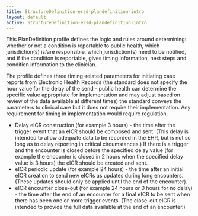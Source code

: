```yaml
---
title: StructureDefinition-ersd-plandefinition-intro
layout: default
active: StructureDefinition-ersd-plandefinition-intro
---
```


This PlanDefinition profile defines the logic and rules around determining: whether or not a condition is reportable to public health, which jurisdiction(s) is/are responsible, which jurisdiction(s) need to be notified, and if the condition is reportable, gives timing information, next steps and condition information to the clinician.

The profile defines three timing-related parameters for initiating case reports from Electronic Health Records (the standard does not specify the hour value for the delay of the send - public health can determine the specific value appropriate for implementation and may adjust based on review of the data available at different times) the standard conveys the parameters to clinical care but it does not require their implementation.  Any requirement for timing in implementation would require regulation.

* Delay eICR construction (for example 3 hours) - the time after the trigger event that an eICR should be composed and sent. (This delay is intended to allow adequate data to be recorded in the EHR, but is not so long as to delay reporting in critical circumstances.)  If there is a trigger and the encounter is closed before the specified delay value (for example the encounter is closed in 2 hours when the specified delay value is 3 hours) the eICR should be created and sent.
* eICR periodic update (for example 24 hours) - the time after an initial eICR creation to send new eICRs as updates during long encounters. (These updates should only be applied until the end of the encounter).
* eICR encounter close-out (for example 24 hours or 0 hours for no delay) - the time after the end of an encounter for a final eICR to be sent when there has been one or more trigger events. (The close-out eICR is intended to provide the full data available at the end of an encounter.)